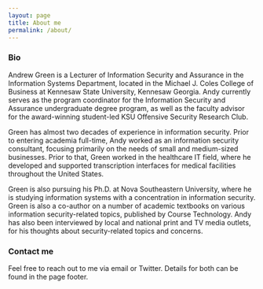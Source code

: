 ```yaml
---
layout: page
title: About me
permalink: /about/
---
```


### Bio

Andrew Green is a Lecturer of Information Security and Assurance in the Information Systems Department, located in the Michael J. Coles College of Business at Kennesaw State University, Kennesaw Georgia.  Andy currently serves as the program coordinator for the Information Security and Assurance undergraduate degree program, as well as the faculty advisor for the award-winning student-led KSU Offensive Security Research Club.

Green has almost two decades of experience in information security.  Prior to entering academia full-time, Andy worked as an information security consultant, focusing primarily on the needs of small and medium-sized businesses.  Prior to that, Green worked in the healthcare IT field, where he developed and supported transcription interfaces for medical facilities throughout the United States.  

Green is also pursuing his Ph.D. at Nova Southeastern University, where he is studying information systems with a concentration in information security.  Green is also a co-author on a number of academic textbooks on various information security-related topics, published by Course Technology.  Andy has also been interviewed by local and national print and TV media outlets, for his thoughts about security-related topics and concerns.

### Contact me

Feel free to reach out to me via email or Twitter.  Details for both can be found in the page footer.
